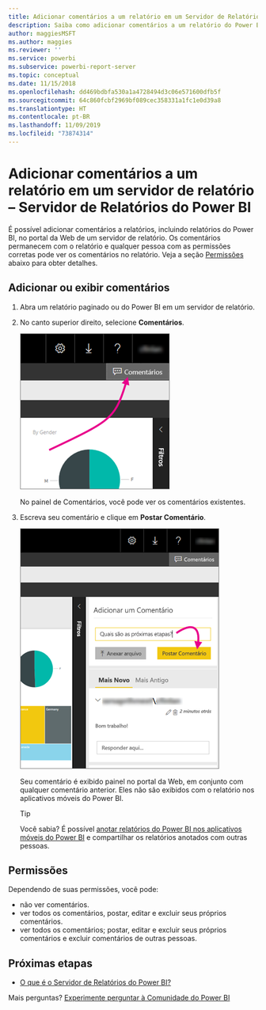 ```yaml
---
title: Adicionar comentários a um relatório em um Servidor de Relatórios do Power BI
description: Saiba como adicionar comentários a um relatório do Power BI ou a um relatório paginado em um Servidor de Relatório do Power BI ou no servidor de relatório do SQL Server Reporting Services.
author: maggiesMSFT
ms.author: maggies
ms.reviewer: ''
ms.service: powerbi
ms.subservice: powerbi-report-server
ms.topic: conceptual
ms.date: 11/15/2018
ms.openlocfilehash: dd469bdbfa530a1a4728494d3c06e571600dfb5f
ms.sourcegitcommit: 64c860fcbf2969bf089cec358331a1fc1e0d39a8
ms.translationtype: HT
ms.contentlocale: pt-BR
ms.lasthandoff: 11/09/2019
ms.locfileid: "73874314"
---
```

# <a name="add-comments-to-a-report-in-a-report-server---power-bi-report-server"></a>Adicionar comentários a um relatório em um servidor de relatório – Servidor de Relatórios do Power BI

É possível adicionar comentários a relatórios, incluindo relatórios do Power BI, no portal da Web de um servidor de relatório. Os comentários permanecem com o relatório e qualquer pessoa com as permissões corretas pode ver os comentários no relatório. Veja a seção [Permissões](#permissions) abaixo para obter detalhes.

## <a name="add-or-view-comments"></a>Adicionar ou exibir comentários

1. Abra um relatório paginado ou do Power BI em um servidor de relatório.
2. No canto superior direito, selecione **Comentários**.

    ![Selecionar Comentários](media/add-comments/report-server-web-portal-comments-button.png)

    No painel de Comentários, você pode ver os comentários existentes.
3. Escreva seu comentário e clique em **Postar Comentário**.

    ![Postar Comentário](media/add-comments/report-server-web-portal-comments-pane.png)

    Seu comentário é exibido painel no portal da Web, em conjunto com qualquer comentário anterior. Eles não são exibidos com o relatório nos aplicativos móveis do Power BI.

   > [!TIP]
   > Você sabia? É possível [anotar relatórios do Power BI nos aplicativos móveis do Power BI](../consumer/mobile/mobile-annotate-and-share-a-tile-from-the-mobile-apps.md) e compartilhar os relatórios anotados com outras pessoas.

## <a name="permissions"></a>Permissões

Dependendo de suas permissões, você pode:

* não ver comentários.
* ver todos os comentários, postar, editar e excluir seus próprios comentários.
* ver todos os comentários; postar, editar e excluir seus próprios comentários e excluir comentários de outras pessoas.

## <a name="next-steps"></a>Próximas etapas
* [O que é o Servidor de Relatórios do Power BI?](get-started.md)  

Mais perguntas? [Experimente perguntar à Comunidade do Power BI](https://community.powerbi.com/)

